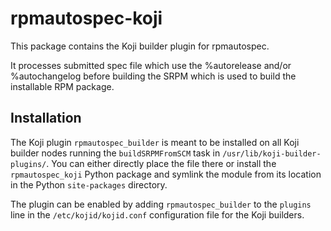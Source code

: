 # rpmautospec-koji

This package contains the Koji builder plugin for rpmautospec.

It processes submitted spec file which use the %autorelease and/or %autochangelog before building
the SRPM which is used to build the installable RPM package.

## Installation

The Koji plugin `rpmautospec_builder` is meant to be installed on all Koji builder nodes running the
`buildSRPMFromSCM` task in `/usr/lib/koji-builder-plugins/`. You can either directly place the file
there or install the `rpmautospec_koji` Python package and symlink the module from its location in
the Python `site-packages` directory.

The plugin can be enabled by adding `rpmautospec_builder` to the `plugins` line in the
`/etc/kojid/kojid.conf` configuration file for the Koji builders.
